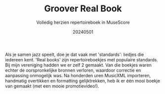 ﻿---
{
  "title": "Groover Real Book",
  "subtitle": "Volledig herzien repertoireboek in MuseScore",
  "image": "/portfolio/groover_real_book.png",
  "tags": [
    "solo",
    "vereniging"
  ],
  "links": [
    {
      "text": "Reveal-video",
      "href": "https://youtu.be/Oge_-XNskw8"
    }
  ],
  "date": "20240501"
}
---

Als je samen jazz speelt, doe je dat vaak met 'standards': liedjes die iedereen kent.
'Real books' zijn repertoireboekjes met populaire standards. Bij mijn vereniging hadden we er zelf 2 gemaakt.
Van die boekjes waren echter de oorspronkelijke bronnen verloren, waardoor correctie en aanpassing onmogelijk was.
Na honderden uren MusicXML importeren, handmatig overtikken en formatting gelijktrekken, heb ik er één mooi boekje van gemaakt (met een mooie promotievideo!).